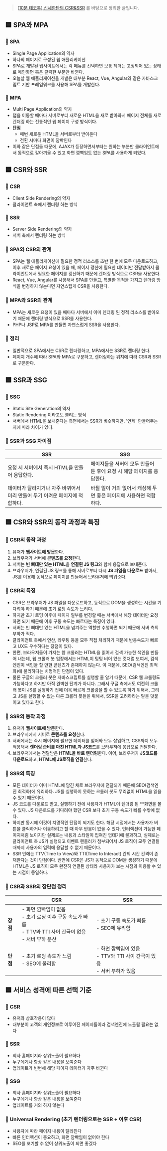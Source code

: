 > [[10분 테코톡] 신세한탄의 CSR&SSR](https://www.youtube.com/watch?v=YuqB8D6eCKE) 를 바탕으로 정리한 글입니다.

## 🟦 SPA와 MPA

### 🔶 SPA

- Single Page Application의 약자
- 하나의 페이지로 구성된 웹 애플리케이션
- SPA로 개발된 웹사이트에서는 각 메뉴를 선택하면 보통 헤더는 고정되어 있는 상태로 메인화면 혹은 클릭한 부분만 바뀐다.
- 오늘날 웹 애플리케이션을 개발은 대부분 React, Vue, Angular와 같은 자바스크립트 기반 프레임워크를 사용해 SPA를 개발한다.

### 🔶 MPA

- Multi Page Application의 약자
- 탭을 이동할 때마다 서버로부터 새로운 HTML을 새로 받아와서 페이지 전체를 새로 렌더링 하는 전통적인 웹 페이지 구성 방식이다.
- **단점**
    - 매번 새로운 HTML을 서버로부터 받아온다
    - 전환 시마다 화면이 깜빡인다
- 이와 같은 단점들 때문에, AJAX가 등장하면서부터는 원하는 부분만 클라이언트에서 동적으로 갈아끼울 수 있고 화면 깜빡임도 없는 SPA를 사용하게 되었다.

## 🟦 CSR와 SSR

### 🔶 CSR

- Client Side Rendering의 약자
- 클라이언트 측에서 렌더링 하는 방식

### 🔶 SSR

- Server Side Rendering의 약자
- 서버 측에서 렌더링 하는 방식

### 🔶 SPA와 CSR의 관계

- SPA는 웹 애플리케이션에 필요한 정적 리소스를 초반 한 번에 모두 다운로드하고, 이후 새로운 페이지 요청이 있을 때, 페이지 갱신에 필요한 데이터만 전달받아서 클라이언트에서 필요한 페이지를 갱신하기 때문에 렌더링 방식으로 CSR을 사용한다.
- React, Vue, Angular를 사용해서 SPA를 만들고, 특별한 목적을 가지고 렌더링 방식을 변경하지 않는다면 자연스럽게 CSR을 사용한다.

### 🔶 MPA와 SSR의 관계

- MPA는 새로운 요청이 있을 때마다 서버에서 이미 렌더링 된 정적 리소스를 받아오기 때문에 렌더링 방식으로 SSR를 사용한다.
- PHP나 JSP로 MPA를 만들면 자연스럽게 SSR을 사용한다.

### 🔶 정리

- 일반적으로 SPA에서는 CSR로 렌더링하고, MPA에서는 SSR로 렌더링 한다.
- 페이지 개수에 따라 SPA와 MPA로 구분하고, 렌더링하는 위치에 따라 CSR과 SSR로 구분한다.

## 🟦 SSR과 SSG

### 🔶 SSG

- Static Site Generation의 약자
- Static Rendering 이라고도 불리는 방식
- 서버에서 HTML을 보내준다는 측면에서는 SSR과 비슷하지만, '언제' 만들어주는지에 따라 차이가 있다.

### 🔶 SSR과 SSG 차이점

| SSR | SSG |
| --- | --- |
| 요청 시 서버에서 즉시 HTML을 만들어 응답한다. | 페이지들을 서버에 모두 만들어 둔 후에 요청 시 해당 페이지를 응답한다. |
| 데이터가 달라지거나 자주 바뀌어서 미리 만들어 두기 어려운 페이지에 적합하다. | 바뀔 일이 거의 없어서 캐싱해 두면 좋은 페이지에 사용하면 적합하다. |

## 🟦 CSR와 SSR의 동작 과정과 특징

### 🔶 CSR의 동작 과정

1. 유저가 **웹사이트에 방문**한다.
2. 브라우저가 서버에 **콘텐츠를 요청**한다.
3. 서버는 **빈 뼈대만 있는 HTML**을 **연결된 JS 링크**와 함께 응답으로 보내준다.
4. 브라우저가, 연결된 JS 링크를 통해 서버로부터 다시 **JS 파일을 다운로드** 받아서, JS를 이용해 동적으로 페이지를 만들어서 브라우저에 띄워준다.

### 🔶 CSR의 특징

- CSR은 브라우저가 JS 파일을 다운로드하고, 동적으로 DOM을 생성하는 시간을 기다려야 하기 때문에 초기 로딩 속도가 느리다.
- 하지만 초기 로딩 이후에 페이지 일부를 변경할 때는 서버에서 해당 데이터만 요청하면 되기 때문에 이후 구동 속도는 빠르다는 특징이 있다.
- 서버는 빈 뼈대만 있는 HTML을 넘겨주는 역할만 수행하면 되기 때문에 서버 측의 부하가 적다.
- 클라이언트 측에서 연산, 라우팅 등을 모두 직접 처리하기 때문에 반응속도가 빠르고 UX도 우수하다는 장점이 있다.
- 한편, 브라우저들이 가지는 웹 크롤러는 HTML을 읽어서 검색 가능한 색인을 만들어 내는데, 웹 크롤러 봇 입장에서는 HTML이 텅텅 비어 있는 것처럼 보여서, 검색엔진이 색인을 할 만한 콘텐츠가 존재하지 않는다. 이 때문에, SEO(검색엔진 최적화)에 불리하다는 치명적인 단점이 있다.
- 물론 구글의 크롤러 봇은 자바스크립트를 실행할 줄 알기 때문에, CSR 웹 크롤링도 가능하다고 하지만 아직 완벽한 단계가 아니다. 그래서 구글 측에서도 여전히 크롤러 봇이 JS를 실행하기 전에 더욱 빠르게 크롤링을 할 수 있도록 하기 위해서, 그리고 JS를 실행할 수 없는 다른 크롤러 봇들을 위해서, SSR을 고려하라는 말을 덧붙이고 있다고 한다.

### 🔶 **SSR의 동작 과정**

1. 유저가 **웹사이트에 방문**한다.
2. 브라우저에서 서버로 **콘텐츠를 요청**한다.
3. 서버에서는 즉시 페이지에 필요한 데이터를 얻어와 모두 삽입하고, CSS까지 모두 적용해서 **렌더링 준비를 마친 HTML과 JS코드**를 브라우저에 응답으로 전달한다.
4. 브라우저에서는 전달받은 **HTML을 바로 렌더링**한다. 이어, 브라우저가 **JS코드를 다운로드**하고, **HTML에 JS로직을 연결**한다.

### 🔶 **SSR의 특징**

- 모든 데이터가 이미 HTML에 담긴 채로 브라우저에 전달되기 때문에 SEO(검색엔진 최적화)에 유리하다. JS를 실행하지 못하는 크롤러 봇도 무리없이 HTML을 읽을 수 있기 때문이다.
- JS 코드를 다운로드 받고, 실행하기 전에 사용자가 HTML이 렌더링 된 **화면을 볼 수 있다. JS 다운로드를 기다려야 했던 CSR 보다 초기 구동 속도가 빠를 수밖에 없다.
- 하지만 동시에 이것이 치명적인 단점이 되기도 한다. 해당 시점에서는 사용자가 버튼을 클릭하거나 이동하려고 할 때 아무 반응이 없을 수 있다. 인터렉션이 가능한 페이지처럼 보이지만 실제로는 내용과 스타일이 입혀진 껍데기에 불과하고, 실제로는 클라이언트 측 JS가 실행되고 이벤트 핸들러가 첨부되어서 JS 로직이 모두 연결될 때까지 사용자의 입력에 응답할 수 없기 때문이다.
- SSR 안에는 TTV(Time to View)와 TTI(Time to Interact) 간의 시간 간격이 존재한다는 것이 단점이다. 반면에 CSR은 JS가 동적으로 DOM을 생성하기 때문에 HTML은 JS 로직이 모두 완전히 연결된 상태라 사용자가 보는 시점과 이용할 수 있는 시점이 동일하다.

### 🔶 CSR과 SSR의 장단점 정리

|  | CSR | SSR |
| --- | --- | --- |
| **장점** | - 화면 깜빡임이 없음<br>- 초기 로딩 이후 구동 속도가 빠름<br>- TTV와 TTI 사이 간극이 없음<br>- 서버 부하 분산 | - 초기 구동 속도가 빠름<br>- SEO에 유리함 |
| **단점** | - 초기 로딩 속도가 느림<br>- SEO에 불리함 | - 화면 깜빡임이 있음<br>- TTV와 TTI 사이 간극이 있음<br>- 서버 부하가 있음 |

## 🟦 서비스 성격에 따른 선택 기준

### 🔶 **CSR**

- 유저와 상호작용이 많다
- 대부분이 고객의 개인정보로 이루어진 페이지들이라 검색엔진에 노출될 필요는 없다

### 🔶 **SSR**

- 회사 홈페이지라 상위노출이 필요하다
- 누구에게나 항상 같은 내용을 보여준다
- 업데이트가 빈번해 해당 페이지 데이터가 자주 바뀐다

### 🔶 **SSG**

- 회사 홈페이지라 상위노출이 필요하다
- 누구에게나 항상 같은 내용을 보여준다
- 업데이트를 거의 하지 않는다

### 🔶 **Universal Rendering** (초기 렌더링으로는 SSR + 이후 CSR)

- 사용자에 따라 페이지 내용이 달라진다
- 빠른 인터렉션이 중요하고, 화면 깜빡임이 없어야 한다
- SEO를 포기할 수 없어 상위노출이 되면 좋겠다
